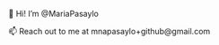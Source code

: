 👋 Hi! I’m @MariaPasaylo 
<p>
📫 Reach out to me at mnapasaylo+github@gmail.com
</p>

<!---
MariaNicosAlain/MariaNicosAlain is a ✨ special ✨ repository because its `README.md` (this file) appears on your GitHub profile.
You can click the Preview link to take a look at your changes.
--->
